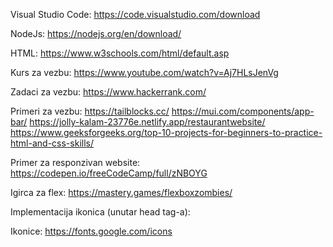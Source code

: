 Visual Studio Code: https://code.visualstudio.com/download

NodeJs: https://nodejs.org/en/download/

HTML: https://www.w3schools.com/html/default.asp

Kurs za vezbu: https://www.youtube.com/watch?v=Aj7HLsJenVg

Zadaci za vezbu: https://www.hackerrank.com/

Primeri za vezbu: https://tailblocks.cc/
                  https://mui.com/components/app-bar/
                  https://jolly-kalam-23776e.netlify.app/restaurantwebsite/
                  https://www.geeksforgeeks.org/top-10-projects-for-beginners-to-practice-html-and-css-skills/

Primer za responzivan website: https://codepen.io/freeCodeCamp/full/zNBOYG

Igirca za flex: https://mastery.games/flexboxzombies/

Implementacija ikonica (unutar head tag-a): 
<link href="https://fonts.googleapis.com/icon?family=Material+Icons"
      rel="stylesheet">

Ikonice: https://fonts.google.com/icons